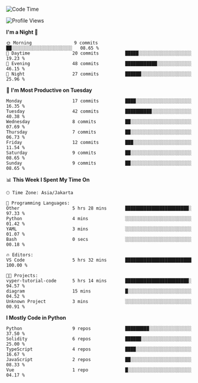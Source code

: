 <!--START_SECTION:waka-->
![Code Time](http://img.shields.io/badge/Code%20Time-1%2C460%20hrs%2020%20mins-blue)

![Profile Views](http://img.shields.io/badge/Profile%20Views-2-blue)

**I'm a Night 🦉** 

```text
🌞 Morning                9 commits           ██░░░░░░░░░░░░░░░░░░░░░░░   08.65 % 
🌆 Daytime                20 commits          █████░░░░░░░░░░░░░░░░░░░░   19.23 % 
🌃 Evening                48 commits          ████████████░░░░░░░░░░░░░   46.15 % 
🌙 Night                  27 commits          ██████░░░░░░░░░░░░░░░░░░░   25.96 % 
```
📅 **I'm Most Productive on Tuesday** 

```text
Monday                   17 commits          ████░░░░░░░░░░░░░░░░░░░░░   16.35 % 
Tuesday                  42 commits          ██████████░░░░░░░░░░░░░░░   40.38 % 
Wednesday                8 commits           ██░░░░░░░░░░░░░░░░░░░░░░░   07.69 % 
Thursday                 7 commits           ██░░░░░░░░░░░░░░░░░░░░░░░   06.73 % 
Friday                   12 commits          ███░░░░░░░░░░░░░░░░░░░░░░   11.54 % 
Saturday                 9 commits           ██░░░░░░░░░░░░░░░░░░░░░░░   08.65 % 
Sunday                   9 commits           ██░░░░░░░░░░░░░░░░░░░░░░░   08.65 % 
```


📊 **This Week I Spent My Time On** 

```text
🕑︎ Time Zone: Asia/Jakarta

💬 Programming Languages: 
Other                    5 hrs 28 mins       ████████████████████████░   97.33 % 
Python                   4 mins              ░░░░░░░░░░░░░░░░░░░░░░░░░   01.42 % 
YAML                     3 mins              ░░░░░░░░░░░░░░░░░░░░░░░░░   01.07 % 
Bash                     0 secs              ░░░░░░░░░░░░░░░░░░░░░░░░░   00.18 % 

🔥 Editors: 
VS Code                  5 hrs 32 mins       █████████████████████████   100.00 % 

🐱‍💻 Projects: 
vyper-tutorial-code      5 hrs 14 mins       ████████████████████████░   94.57 % 
diagram                  15 mins             █░░░░░░░░░░░░░░░░░░░░░░░░   04.52 % 
Unknown Project          3 mins              ░░░░░░░░░░░░░░░░░░░░░░░░░   00.91 % 
```

**I Mostly Code in Python** 

```text
Python                   9 repos             █████████░░░░░░░░░░░░░░░░   37.50 % 
Solidity                 6 repos             ██████░░░░░░░░░░░░░░░░░░░   25.00 % 
TypeScript               4 repos             ████░░░░░░░░░░░░░░░░░░░░░   16.67 % 
JavaScript               2 repos             ██░░░░░░░░░░░░░░░░░░░░░░░   08.33 % 
Vue                      1 repo              █░░░░░░░░░░░░░░░░░░░░░░░░   04.17 % 
```




<!--END_SECTION:waka-->
